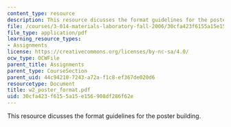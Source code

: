 ```yaml
---
content_type: resource
description: This resource dicusses the format guidelines for the poster building.
file: /courses/3-014-materials-laboratory-fall-2006/30cfa423f6155a15e156908df286f62e_w2_poster_format.pdf
file_type: application/pdf
learning_resource_types:
- Assignments
license: https://creativecommons.org/licenses/by-nc-sa/4.0/
ocw_type: OCWFile
parent_title: Assignments
parent_type: CourseSection
parent_uid: 44c94210-7243-a72a-f1c8-ef367de020d6
resourcetype: Document
title: w2_poster_format.pdf
uid: 30cfa423-f615-5a15-e156-908df286f62e
---
```

This resource dicusses the format guidelines for the poster building.